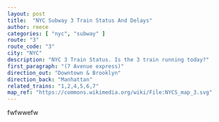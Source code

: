 ```yaml
---
layout: post
title:  "NYC Subway 3 Train Status And Delays"
author: reece
categories: [ "nyc", "subway" ]
route: "3"
route_code: "3"
city: "NYC"
description: "NYC 3 Train Status. Is the 3 train running today?"
first_paragraph: "(7 Avenue express)"
direction_out: "Downtown & Brooklyn"
direction_back: "Manhattan"
related_trains: "1,2,4,5,6,7"
map_ref: "https://commons.wikimedia.org/wiki/File:NYCS_map_3.svg"
---
```


fwfwwefw
